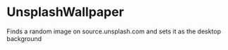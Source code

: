 # UnsplashWallpaper
Finds a random image on source.unsplash.com and sets it as the desktop background
